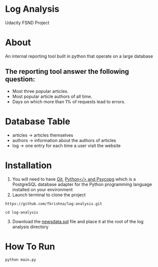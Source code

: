 # Log Analysis
Udacity FSND Project

# About 
An internal reporting tool built in python that operate on a large database

## The reporting tool answer the following question:
* Most three popular articles.
* Most popular article authors of all time.
* Days on which more than 1% of requests lead to errors.

# Database Table
* articles -> articles themselves
* authors -> information about the authors of articles
* log -> one entry for each time a user visit the website

# Installation
1. You will need to have <a href="https://git-scm.com/downloads">Git</a>, <a href="https://www.python.org/downloads/">Python</> and <a href="http://initd.org/psycopg/">Psycopg</a> which is a PostgreSQL database adapter for the Python programming language installed on your environment
2. Launch terminal to clone the project
```
https://github.com/fkrishna/log-analysis.git
```
```
cd log-analysis
```
3. Download the <a href="https://d17h27t6h515a5.cloudfront.net/topher/2016/August/57b5f748_newsdata/newsdata.zip">newsdata.sql</a> file and place it at the root of the log analysis directory

# How To Run
```
python main.py
```

